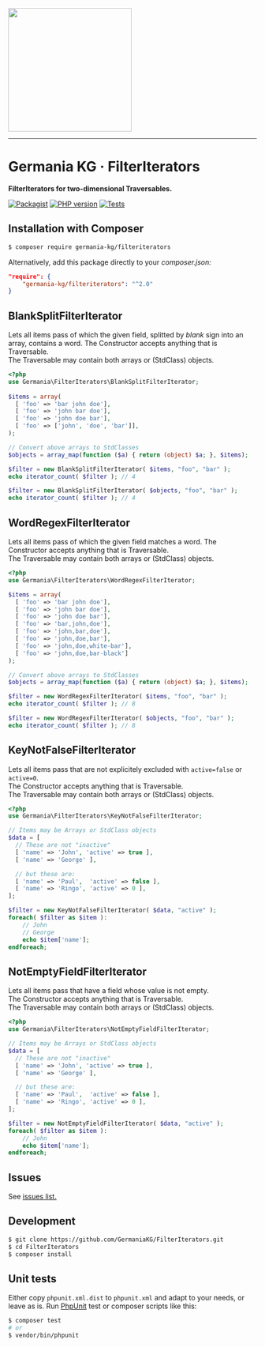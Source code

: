<img src="https://static.germania-kg.com/logos/ga-logo-2016-web.svgz" width="250px">

------


# Germania KG · FilterIterators

**FilterIterators for two-dimensional Traversables.**

[![Packagist](https://img.shields.io/packagist/v/germania-kg/filteriterators.svg?style=flat)](https://packagist.org/packages/germania-kg/filteriterators)
[![PHP version](https://img.shields.io/packagist/php-v/germania-kg/filteriterators.svg)](https://packagist.org/packages/germania-kg/filteriterators)
[![Tests](https://github.com/GermaniaKG/FilterIterators/actions/workflows/php.yml/badge.svg)](https://github.com/GermaniaKG/FilterIterators/actions/workflows/php.yml)

## Installation with Composer

```bash
$ composer require germania-kg/filteriterators
```

Alternatively, add this package directly to your *composer.json:*

```json
"require": {
    "germania-kg/filteriterators": "^2.0"
}
```



## BlankSplitFilterIterator

Lets all items pass of which the given field, splitted by *blank* sign into an array, contains a word.
The Constructor accepts anything that is Traversable.   
The Traversable may contain both arrays or (StdClass) objects.

```php
<?php
use Germania\FilterIterators\BlankSplitFilterIterator;
 
$items = array(
  [ 'foo' => 'bar john doe'],
  [ 'foo' => 'john bar doe'],
  [ 'foo' => 'john doe bar'],
  [ 'foo' => ['john', 'doe', 'bar']],
);  

// Convert above arrays to StdClasses
$objects = array_map(function ($a) { return (object) $a; }, $items);

$filter = new BlankSplitFilterIterator( $items, "foo", "bar" );
echo iterator_count( $filter ); // 4

$filter = new BlankSplitFilterIterator( $objects, "foo", "bar" );
echo iterator_count( $filter ); // 4
```





## WordRegexFilterIterator

Lets all items pass of which the given field matches a word.
The Constructor accepts anything that is Traversable.   
The Traversable may contain both arrays or (StdClass) objects.

```php
<?php
use Germania\FilterIterators\WordRegexFilterIterator;

$items = array(
  [ 'foo' => 'bar john doe'],
  [ 'foo' => 'john bar doe'],
  [ 'foo' => 'john doe bar'],
  [ 'foo' => 'bar,john,doe'],
  [ 'foo' => 'john,bar,doe'],
  [ 'foo' => 'john,doe,bar'],
  [ 'foo' => 'john,doe,white-bar'],
  [ 'foo' => 'john,doe,bar-black']
);

// Convert above arrays to StdClasses
$objects = array_map(function ($a) { return (object) $a; }, $items);

$filter = new WordRegexFilterIterator( $items, "foo", "bar" );
echo iterator_count( $filter ); // 8

$filter = new WordRegexFilterIterator( $objects, "foo", "bar" );
echo iterator_count( $filter ); // 8
```



## KeyNotFalseFilterIterator

Lets all items pass that are not explicitely excluded with `active=false` or `active=0`.   
The Constructor accepts anything that is Traversable.   
The Traversable may contain both arrays or (StdClass) objects.

```php
<?php
use Germania\FilterIterators\KeyNotFalseFilterIterator;

// Items may be Arrays or StdClass objects
$data = [
  // These are not "inactive"
  [ 'name' => 'John', 'active' => true ],
  [ 'name' => 'George' ],

  // but these are:
  [ 'name' => 'Paul',  'active' => false ],
  [ 'name' => 'Ringo', 'active' => 0 ],
];

$filter = new KeyNotFalseFilterIterator( $data, "active" );
foreach( $filter as $item ):
	// John
	// George
	echo $item['name'];
endforeach;
```

## NotEmptyFieldFilterIterator

Lets all items pass that have a field whose value is not empty.  
The Constructor accepts anything that is Traversable.  
The Traversable may contain both arrays or (StdClass) objects.  

```php
<?php
use Germania\FilterIterators\NotEmptyFieldFilterIterator;

// Items may be Arrays or StdClass objects
$data = [
  // These are not "inactive"
  [ 'name' => 'John', 'active' => true ],
  [ 'name' => 'George' ],

  // but these are:
  [ 'name' => 'Paul',  'active' => false ],
  [ 'name' => 'Ringo', 'active' => 0 ],
];

$filter = new NotEmptyFieldFilterIterator( $data, "active" );
foreach( $filter as $item ):
	// John
	echo $item['name'];
endforeach;
```

## Issues

See [issues list.][i0]

[i0]: https://github.com/GermaniaKG/FilterIterators/issues


## Development

```bash
$ git clone https://github.com/GermaniaKG/FilterIterators.git
$ cd FilterIterators
$ composer install
```

## Unit tests

Either copy `phpunit.xml.dist` to `phpunit.xml` and adapt to your needs, or leave as is. Run [PhpUnit](https://phpunit.de/) test or composer scripts like this:

```bash
$ composer test
# or
$ vendor/bin/phpunit
```

